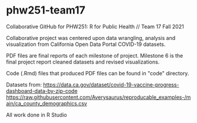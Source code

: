 # phw251-team17
Collaborative GitHub for PHW251: R for Public Health // Team 17 Fall 2021

Collaborative project was centered upon data wrangling, analysis and visualization from California Open Data Portal COVID-19 datasets. 

PDF files are final reports of each milestone of project. 
Milestone 6 is the final project report cleaned datasets and revised visualizations.

Code (.Rmd) files that produced PDF files can be found in "code" directory.


Datasets from: 
https://data.ca.gov/dataset/covid-19-vaccine-progress-dashboard-data-by-zip-code 
https://raw.githubusercontent.com/Averysaurus/reproducable_examples-/main/ca_county_demographics.csv

All work done in R Studio
